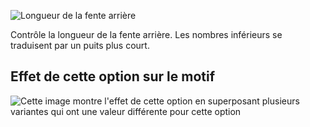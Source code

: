 ![Longueur de la fente arrière](backventlength.svg)

Contrôle la longueur de la fente arrière. Les nombres inférieurs se traduisent par un puits plus court.

## Effet de cette option sur le motif

![Cette image montre l'effet de cette option en superposant plusieurs variantes qui ont une valeur différente pour cette option](jaeger_backventlength_sample.svg "Effet de cette option sur le motif")
